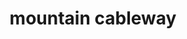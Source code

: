---
layout: smileys&emotion
title: mountain cableway
emoji: mountain_cableway
permalink: 🚠.html
image: assets/img/3moji/mountain_cableway.png
---